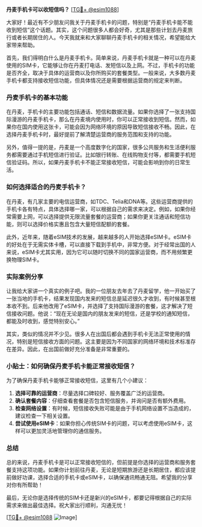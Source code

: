 **丹麦手机卡可以收短信吗？** [[TG💪+ @esim1088](https://t.me/s/esim1088)]

大家好！最近有不少朋友问我关于丹麦手机卡的问题，特别是“丹麦手机卡能不能收到短信”这个话题。其实，这个问题很多人都会好奇，尤其是那些计划去丹麦旅行或者长期居住的人。今天我就来和大家聊聊丹麦手机卡的相关情况，希望能给大家带来帮助。

首先，我们得明白什么是丹麦手机卡。简单来说，丹麦手机卡就是一种可以在丹麦使用的SIM卡，它能够让你在丹麦打电话、发短信以及上网。不过，手机卡的功能是否齐全，取决于具体的运营商以及你所购买的套餐类型。一般来说，大多数丹麦手机卡都支持接收短信功能，但具体情况还是需要根据运营商的规定来判断。

### 丹麦手机卡的基本功能

在丹麦，手机卡的主要功能包括通话、短信和数据流量。如果你选择了一张支持国际漫游的丹麦手机卡，那么在丹麦境内使用时，你可以正常接收到短信。然而，如果你在国内使用这张卡，可能会因为网络环境的原因导致短信接收不畅。因此，在选择丹麦手机卡时，最好提前了解清楚运营商的服务范围和支持的功能。

另外，值得一提的是，丹麦是一个高度数字化的国家，很多公共服务和生活便利服务都需要通过手机短信进行验证。比如银行转账、在线购物支付等，都需要手机短信验证码。所以，如果丹麦手机卡不能正常接收短信，可能会影响到你的日常生活。

### 如何选择适合的丹麦手机卡？

在丹麦，有几家主要的电信运营商，如TDC、Telia和DNA等。这些运营商提供的手机卡各有特点，具体选择哪一家，可以根据自己的需求来决定。例如，如果你经常需要上网，可以选择提供无限流量套餐的运营商；如果你更关注通话和短信功能，则可以选择价格实惠且包含大量短信配额的套餐。

此外，近年来，随着eSIM技术的发展，越来越多的人开始选择eSIM卡。eSIM卡的好处在于无需实体卡槽，可以直接下载到手机中，非常方便。对于经常出国的人来说，eSIM卡尤其实用，因为它可以随时切换不同的国家运营商，而不用频繁更换物理SIM卡。

### 实际案例分享

让我给大家讲一个真实的例子吧。我的一位朋友去年去了丹麦留学，他一开始买了一张当地的手机卡，结果发现国内发来的短信总是延迟很久才收到，有时候甚至根本收不到。后来他改用了eSIM卡，并选择了支持国际漫游的套餐，这才解决了短信接收问题。他说：“现在无论是国内的朋友发来的短信，还是学校的通知短信，都能及时收到，感觉特别安心。”

其实，类似的情况并不少见。很多人在出国后都会遇到手机卡无法正常使用的情况，特别是短信接收方面的问题。这主要是因为不同国家的网络环境和技术标准存在差异。因此，在出国前做好充分准备是非常重要的。

### 小贴士：如何确保丹麦手机卡能正常接收短信？

为了确保丹麦手机卡能够正常接收短信，这里有几个小建议：

1. **选择可靠的运营商**：尽量选择口碑较好、服务覆盖广泛的运营商。
2. **确认套餐内容**：仔细查看套餐是否包含短信服务，并询问是否有额外费用。
3. **检查网络设置**：有时候，短信接收失败可能是由于手机网络设置不当造成的，建议检查一下相关设置。
4. **尝试使用eSIM卡**：如果你担心传统SIM卡的问题，可以考虑使用eSIM卡，这样可以更加灵活地管理你的通信服务。

### 总结

总的来说，丹麦手机卡是可以正常接收短信的，但前提是你选择的运营商和服务套餐支持这项功能。如果你计划前往丹麦，无论是短期旅游还是长期居住，都应该提前做好功课，选择合适的手机卡或eSIM卡，以确保通讯畅通无阻。希望我的分享对你有所帮助！

最后，无论你是选择传统的SIM卡还是新兴的eSIM卡，都要记得根据自己的实际需求来做出最佳选择。祝大家出行顺利，沟通无忧！

[[TG💪+ @esim1088](https://t.me/s/esim1088) ![Image](https://i.postimg.cc/4NQfJmqS/Snipaste-2025-05-13-00-14-12.png)]